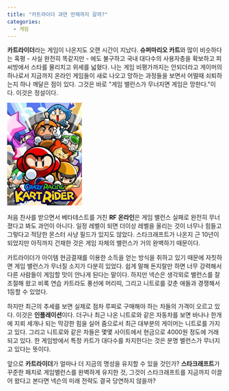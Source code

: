 ```yaml
---
title: "카트라이더 과연 언제까지 갈까?"
categories:
  - 게임
---
```


**카트라이더**라는 게임이 나온지도 오랜 시간이 지났다. **슈퍼마리오 카트**와 많이 비슷하다는 혹평 - 사실 완전히 똑같지만 - 에도 불구하고 국내 대다수의 사용자층을 확보하고 피씨방에서 스타를 물리치고 위세를 넓혔다. 나는 게임 비평가까지는 안되더라고 게이머의 하나로서 지금까지 온라인 게임들이 새로 나오고 망하는 과정들을 보면서 어떨때 쇠퇴하는지 하나 깨달은 점이 있다. 그것은 바로 "게임 밸런스가 무너지면 게임은 망한다."이다. 이것은 정설이다.  

![](/assets/images/posts/2005/07/fk200000000090.jpg)
  
처음 찬사를 받으면서 베타테스트를 거친 **RF 온라인**은 게임 밸런스 실패로 완전히 무너졌다고 봐도 과언이 아니다. 일정 레벨이 되면 더이상 레벨을 올리는 것이 너무나 힘들고 그렇다고 적당한 몬스터 사냥 필드가 있지도 않았다. 스타크래프트가 나온지 근 10년이 되었지만 아직까지 건재한 것은 게임 자체의 밸런스가 거의 완벽하기 때문이다.  
  
카트라이더가 아이템 현금결재를 이용한 소득을 얻는 방식을 취하고 있기 때문에 자칫하면 게임 밸런스가 무너질 소지가 다분히 있었다. 쉽게 말해 돈지랄만 하면 너무 강력해서 다른 사람들이 게임할 맛이 안나게 된다는 말이다. 하지만 넥슨은 생각외로 밸런스를 잘 조절해 왔고 비록 연습 카트라도 풍선에 머리띠, 그리고 니트로를 갖춘 애들과 경쟁해서 1등할 수 있었다.  
  
하지만 최근의 추세를 보면 실제로 점차 루찌로 구매해야 하는 차들의 가격이 오르고 있다. 이것은 **인플레이션**이다. 더구나 최근 나온 니트로와 같은 자동차를 보면 바나나 한개에 지뢰 세개나 되는 막강한 힘을 실어 줌으로서 최근 대부분의 게이머는 니트로를 가지고 있다. 그리고 니트로와 같은 차들은 몇몇 사이트에서 현금으로 4000원 정도에 거래되고 있다. 한 게임방에서 특정 카트가 대다수를 차지한다는 것은 분명 밸런스가 무너지고 있다는 뜻이다.  
  
앞으로 **카트라이더**가 얼마나 더 지금의 명성을 유지할 수 있을 것인가? **스타크래프트**가 꾸준한 패치로 게임밸런스를 완벽하게 유지한 것, 그것이 스타크래프트를 지금까지 이끌어 왔다고 본다면 넥슨의 미래 전략도 결국 당연하지 않을까?
